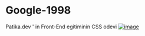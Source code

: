 # Google-1998
Patika.dev ' in Front-End egitiminin CSS odevi
[![image](https://r.resimlink.com/zNHclmydG.png)](https://resimlink.com/zNHclmydG)
